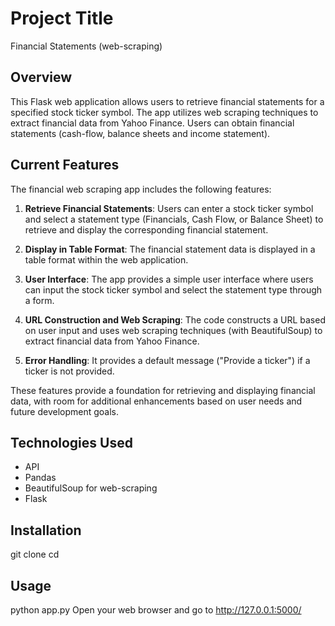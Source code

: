 # Project Title
Financial Statements (web-scraping)

## Overview

This Flask web application allows users to retrieve financial statements for a specified stock ticker symbol. The app utilizes web scraping techniques to extract financial data from Yahoo Finance. Users can obtain financial statements (cash-flow, balance sheets and income statement). 

## Current Features

The financial web scraping app includes the following features:

1. **Retrieve Financial Statements**: Users can enter a stock ticker symbol and select a statement type (Financials, Cash Flow, or Balance Sheet) to retrieve and display the corresponding financial statement.

2. **Display in Table Format**: The financial statement data is displayed in a table format within the web application.

3. **User Interface**: The app provides a simple user interface where users can input the stock ticker symbol and select the statement type through a form.


4. **URL Construction and Web Scraping**: The code constructs a URL based on user input and uses web scraping techniques (with BeautifulSoup) to extract financial data from Yahoo Finance.


5. **Error Handling**: It provides a default message ("Provide a ticker") if a ticker is not provided.

These features provide a foundation for retrieving and displaying financial data, with room for additional enhancements based on user needs and future development goals.


## Technologies Used

- API
- Pandas
- BeautifulSoup for web-scraping
- Flask

## Installation

git clone <repository-url>
cd <directory>


## Usage

python app.py
Open your web browser and go to http://127.0.0.1:5000/






